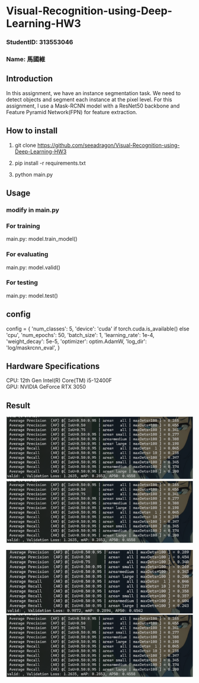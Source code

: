# Visual-Recognition-using-Deep-Learning-HW3

### StudentID: 313553046
### Name: 馬國維

## Introduction
In this assignment, we have an instance segmentation task. We need to detect objects and segment each instance at the pixel level. For this assignment, I use a Mask-RCNN model with a ResNet50 backbone and Feature Pyramid Network(FPN) for feature extraction.

## How to install
1. git clone https://github.com/seeadragon/Visual-Recognition-using-Deep-Learning-HW3

2. pip install -r requirements.txt
3. python main.py

## Usage
### modify in main.py
### For training
main.py: model.train_model()
### For evaluating
main.py: model.valid()
### For testing
main.py: model.test()

## config
config = {
        'num_classes': 5,
        'device': 'cuda' if torch.cuda.is_available() else 'cpu',
        'num_epochs': 50,
        'batch_size': 1,
        'learning_rate': 1e-4,
        'weight_decay': 5e-5,
        'optimizer': optim.AdamW,
        'log_dir': 'log/maskrcnn_eval',
    }

## Hardware Specifications
CPU: 12th Gen Intel(R) Core(TM) i5-12400F  
GPU: NVIDIA GeForce RTX 3050

## Result

![COCOeval](image/mAP.png)
![leaderboard](image/leaderboard.png)

![new_mask_roi_feature](image/new_featmap.png)
![new_mask_predictor](image/new_mAP.png)
